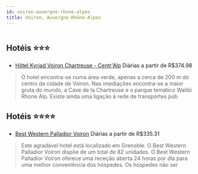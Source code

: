 ```yaml
---
id: voiron-auvergne-rhone-alpes
title: Voiron, Auvergne-Rhône-Alpes
---
```


<center><img src="http://photos.hotelbeds.com/giata/19/190027/190027a_hb_a_001.jpg" alt="" /></center>


## Hotéis ⭐️⭐️⭐️

-    [Hôtel Kyriad Voiron Chartreuse - Centr'Alp](https://www.hurb.com/aud/https://www.hurb.com/hoteis/voiron/hotel-kyriad-voiron-chartreuse-centr-alp-JNP-JP254250?cmp=18055) Diárias a partir de R$374.98
   > O hotel encontra-se numa área verde, apenas a cerca de 200 m do centro da cidade de Voiron. Nas imediações encontra-se a maior gruta do mundo, a Cave de la Chartreuse e o parque temático Walibi Rhone Alp. Existe ainda uma ligação à rede de transportes púb

## Hotéis ⭐️⭐️⭐️⭐️

-    [Best Western Palladior Voiron](https://www.hurb.com/aud/https://www.hurb.com/hoteis/voiron/best-western-palladior-voiron-JNP-JP089457?cmp=18055) Diárias a partir de R$335.31
   > Este agradável hotel está localizado em Grenoble. O Best Western Palladior Voiron dispõe de um total de 82 unidades. O Best Western Palladior Voiron oferece uma receção aberta 24 horas por dia para uma melhor conveniência dos hóspedes. Os hóspedes não ser
